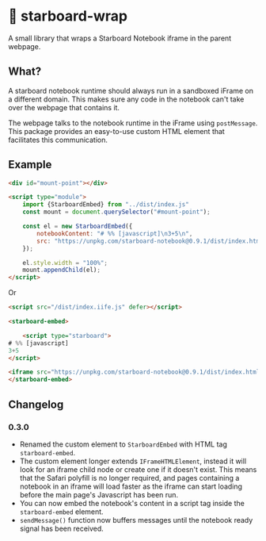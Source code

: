 # 🌯 starboard-wrap
A small library that wraps a Starboard Notebook iframe in the parent webpage.

## What?

A starboard notebook runtime should always run in a sandboxed iFrame on a different domain. This makes sure any code in the notebook can't take over the webpage that contains it.

The webpage talks to the notebook runtime in the iFrame using `postMessage`. This package provides an easy-to-use custom HTML element that facilitates this communication.

## Example

```html
<div id="mount-point"></div>

<script type="module">
    import {StarboardEmbed} from "../dist/index.js"
    const mount = document.querySelector("#mount-point");

    const el = new StarboardEmbed({
        notebookContent: "# %% [javascript]\n3+5\n",
        src: "https://unpkg.com/starboard-notebook@0.9.1/dist/index.html"
    });

    el.style.width = "100%";
    mount.appendChild(el);
</script>
```

Or

```html
<script src="/dist/index.iife.js" defer></script>

<starboard-embed>

    <script type="starboard">
# %% [javascript]
3+5
</script>

<iframe src="https://unpkg.com/starboard-notebook@0.9.1/dist/index.html" style="width: 100%"></iframe>
</starboard-embed>
```

## Changelog

### 0.3.0
* Renamed the custom element to `StarboardEmbed` with HTML tag `starboard-embed`.
* The custom element longer extends `IFrameHTMLElement`, instead it will look for an iframe child node or create one if it doesn't exist. This means that the Safari polyfill is no longer required, and pages containing a notebook in an iframe will load faster as the iframe can start loading before the main page's Javascript has been run.
* You can now embed the notebook's content in a script tag inside the `starboard-embed` element.
* `sendMessage()` function now buffers messages until the notebook ready signal has been received.